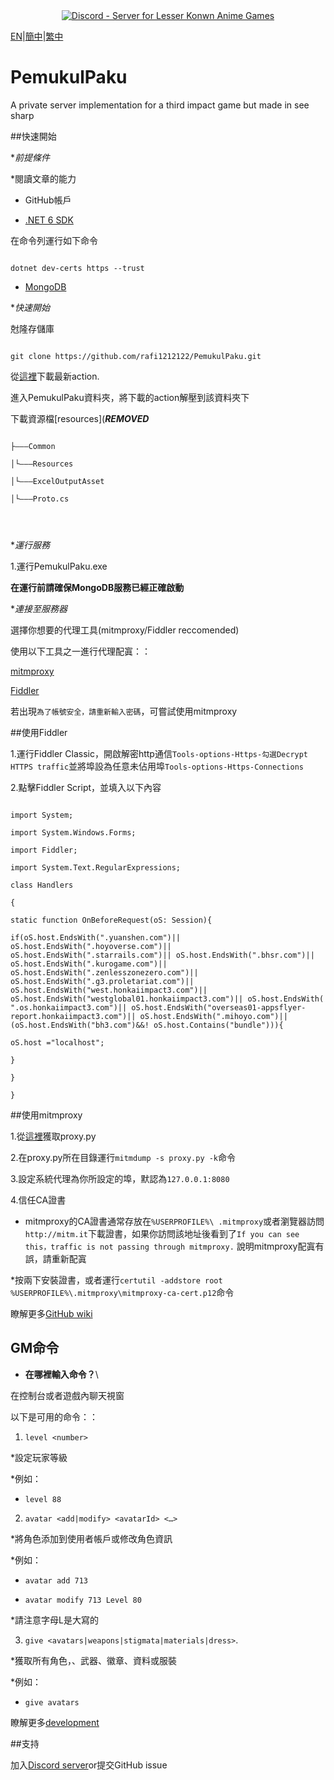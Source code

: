 <div align="center"><a href="https://discord.gg/fbsRYc7bBA"><img alt="Discord - Server for Lesser Konwn Anime Games" src="https://i.imgtg.com/2023/06/08/O5Lt2S.jpg"></a></div>




[EN](../README.md)|[簡中](README_zh-CN.md)|[繁中](README_zh-TW.md)  


# PemukulPaku

A private server implementation for a third impact game but made in see sharp

##快速開始

**前提條件*

*閱讀文章的能力

* GitHub帳戶

* [.NET 6 SDK](https://dotnet.microsoft.com/en-us/download/dotnet/6.0)

在命令列運行如下命令

```

dotnet dev-certs https --trust

```

* [MongoDB](https://www.mongodb.com/try/download/community)

**快速開始*

尅隆存儲庫

```

git clone https://github.com/rafi1212122/PemukulPaku.git

```



從[這裡](https://github.com/rafi1212122/PemukulPaku/actions)下載最新action.

進入PemukulPaku資料夾，將下載的action解壓到該資料夾下

下載資源檔[resources](***REMOVED***

```

├———Common

│└———Resources

│└———ExcelOutputAsset

│└———Proto.cs




```

**運行服務*

1.運行PemukulPaku.exe

**在運行前請確保MongoDB服務已經正確啟動**

**連接至服務器*

選擇你想要的代理工具(mitmproxy/Fiddler reccomended)

使用以下工具之一進行代理配寘：：

[mitmproxy](https://mitmproxy.org/)

[Fiddler](https://github.com/rafi1212122/PemukulPaku/wiki/Starting#connecting-to-the-server)

若出現``為了帳號安全，請重新輸入密碼``，可嘗試使用mitmproxy

##使用Fiddler

1.運行Fiddler Classic，開啟解密http通信``Tools-options-Https-勾選Decrypt HTTPS traffic``並將埠設為任意未佔用埠``Tools-options-Https-Connections``

2.點擊Fiddler Script，並填入以下內容

```

import System;

import System.Windows.Forms;

import Fiddler;

import System.Text.RegularExpressions;

class Handlers

{

static function OnBeforeRequest(oS: Session){

if(oS.host.EndsWith(".yuanshen.com")|| oS.host.EndsWith(".hoyoverse.com")|| oS.host.EndsWith(".starrails.com")|| oS.host.EndsWith(".bhsr.com")|| oS.host.EndsWith(".kurogame.com")|| oS.host.EndsWith(".zenlesszonezero.com")|| oS.host.EndsWith(".g3.proletariat.com")|| oS.host.EndsWith("west.honkaiimpact3.com")|| oS.host.EndsWith("westglobal01.honkaiimpact3.com")|| oS.host.EndsWith( ".os.honkaiimpact3.com")|| oS.host.EndsWith("overseas01-appsflyer-report.honkaiimpact3.com")|| oS.host.EndsWith(".mihoyo.com")||(oS.host.EndsWith("bh3.com")&&! oS.host.Contains("bundle"))){

oS.host ="localhost";

}

}

}

```

##使用mitmproxy



1.從[這裡](https://gist.github.com/rafi1212122/5cc76297d6cf6396de5fc572d1e55812#file-proxy-py)獲取proxy.py

2.在proxy.py所在目錄運行`mitmdump -s proxy.py -k`命令

3.設定系統代理為你所設定的埠，默認為``127.0.0.1:8080``

4.信任CA證書

* mitmproxy的CA證書通常存放在`%USERPROFILE%\ .mitmproxy`或者瀏覽器訪問`` http://mitm.it ``下載證書，如果你訪問該地址後看到了``If you can see this，traffic is not passing through mitmproxy.`` 說明mitmproxy配寘有誤，請重新配寘

*按兩下安裝證書，或者運行``certutil -addstore root %USERPROFILE%\.mitmproxy\mitmproxy-ca-cert.p12``命令



瞭解更多[GitHub wiki](https://github.com/rafi1212122/PemukulPaku/wiki)



## GM命令

* **在哪裡輸入命令？**\

在控制台或者遊戲內聊天視窗

以下是可用的命令：：

1. `level <number>`

*設定玩家等級

*例如：

* `level 88`

2. `avatar <add|modify> <avatarId> <…>`

*將角色添加到使用者帳戶或修改角色資訊

*例如：

* `avatar add 713`

* `avatar modify 713 Level 80`

*請注意字母L是大寫的

3. `give <avatars|weapons|stigmata|materials|dress>`.

*獲取所有角色，、武器、徽章、資料或服裝

*例如：

- `give avatars`



瞭解更多[development](https://github.com/rafi1212122/PemukulPaku/wiki/Development)



##支持

加入[Discord server](https://discord.gg/fbsRYc7bBA)or提交GitHub issue
